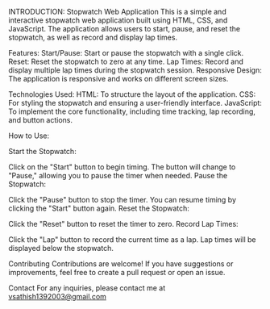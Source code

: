 INTRODUCTION:
Stopwatch Web Application
This is a simple and interactive stopwatch web application built using HTML, CSS, and JavaScript. The application allows users to start, pause, and reset the stopwatch, as well as record and display lap times.

Features:
Start/Pause: Start or pause the stopwatch with a single click.
Reset: Reset the stopwatch to zero at any time.
Lap Times: Record and display multiple lap times during the stopwatch session.
Responsive Design: The application is responsive and works on different screen sizes.

Technologies Used:
HTML: To structure the layout of the application.
CSS: For styling the stopwatch and ensuring a user-friendly interface.
JavaScript: To implement the core functionality, including time tracking, lap recording, and button actions.


How to Use:

Start the Stopwatch:

Click on the "Start" button to begin timing.
The button will change to "Pause," allowing you to pause the timer when needed.
Pause the Stopwatch:

Click the "Pause" button to stop the timer.
You can resume timing by clicking the "Start" button again.
Reset the Stopwatch:

Click the "Reset" button to reset the timer to zero.
Record Lap Times:

Click the "Lap" button to record the current time as a lap.
Lap times will be displayed below the stopwatch.

Contributing
Contributions are welcome! If you have suggestions or improvements, feel free to create a pull request or open an issue.

Contact
For any inquiries, please contact me at vsathish1392003@gmail.com


